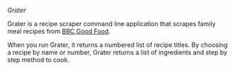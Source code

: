 *Grater*

Grater is a recipe scraper command line application that scrapes family meal recipes from [BBC Good Food](https://www.bbcgoodfood.com/recipes/collection/family-meal).

When you run Grater, it returns a numbered list of recipe titles. 
By choosing a recipe by name or number, Grater returns a list of ingredients and step by step method to cook. 


